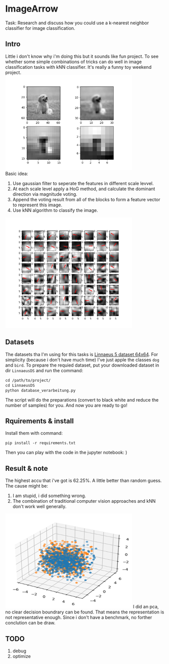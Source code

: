 # ImageArrow
Task: Research and discuss how you could use a k-nearest neighbor classifier for image classification. 

## Intro
Little i don't know why i'm doing this but it sounds like fun project. To see whether some simple combinations of tricks can do well in image classification tasks with kNN classifier. It's really a funny toy weekend project.<br>
<img src="./img/gaussian.png" width="400" height="300">
<br>
Basic idea:
1. Use gaussian filter to seperate the features in different scale levvel.
2. At each scale level apply a HoG method, and calculate the dominant direction via magnitude voting.
3. Append the voting result from all of the blocks to form a feature vector to represent this image.
4. Use kNN algorithm to classify the image.
<img src="./img/gradient.png" width="400" height="350">

## Datasets
The datasets tha I'm using for this tasks is [Linnaeus 5 dataset 64x64](http://chaladze.com/l5/). For simplicity (because i don't have much time) I've just apple the classes `dog` and `bird`. To prepare the requied dataset, put your downloaded dataset in dir `LinnaeusDS` and run the command:
```
cd /path/to/project/
cd LinnaeusDS
python database_verarbeitung.py
```
The script will do the preparations (convert to black white and reduce the number of samples) for you. And now you are ready to go!
## Rquirements & install
Install them with command:
```
pip install -r requirements.txt
```
Then you can play with the code in the jupyter notebook: )
## Result & note
The highest accu that i've got is 62.25%. A little better than random guess. The cause might be:
1. I am stupid, i did something wrong.
2. The combination of traditional computer vision approaches and kNN don't work well generally.
<img src="./img/pca.png" width="400" height="300">
I did an pca, no clear decision boundrary can be found. That means the representation is not representative enough.
Since i don't have a benchmark, no forther conclution can be draw.

## TODO
1. debug
2. optimize
